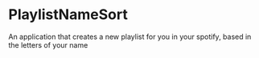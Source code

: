 # PlaylistNameSort
An application that creates a new playlist for you in your spotify, based in the letters of your name
